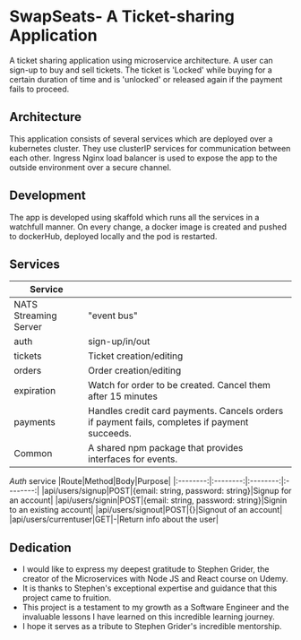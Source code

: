 # SwapSeats- A Ticket-sharing Application

A ticket sharing application using microservice architecture. A user can sign-up to buy and sell tickets.
The ticket is 'Locked' while buying for a certain duration of time and is 'unlocked' or released again if the payment fails to proceed.


## Architecture
This application consists of several services which are deployed over a kubernetes cluster. They use clusterIP services for communication between each other.
Ingress Nginx load balancer is used to expose the app to the outside environment over a secure channel.


## Development
The app is developed using skaffold which runs all the services in a watchfull manner. On every change, a docker image is created and pushed to dockerHub, deployed locally and the pod is restarted. 


## Services
|Service||
|--|--|
|NATS Streaming Server|"event bus"
|auth|sign-up/in/out|
|tickets|Ticket creation/editing|
|orders|Order creation/editing|
|expiration|Watch for order to be created. Cancel them after 15 minutes|
|payments|Handles credit card payments. Cancels orders if payment fails, completes if payment succeeds.
|Common|A shared npm package that provides interfaces for events.

*Auth* service
|Route|Method|Body|Purpose|
|:--------:|:--------:|:--------:|:--------:|
|api/users/signup|POST|{email: string, password: string}|Signup for an account|
|api/users/signin|POST|{email: string, password: string}|Signin to an existing account|
|api/users/signout|POST|{}|Signout of an account|
|api/users/currentuser|GET|-|Return info about the user|


## Dedication

* I would like to express my deepest gratitude to Stephen Grider, the creator of the Microservices with Node JS and React course on Udemy.
* It is thanks to Stephen's exceptional expertise and guidance that this project came to fruition.
* This project is a testament to my growth as a Software Engineer and the invaluable lessons I have learned on this incredible learning journey.
* I hope it serves as a tribute to Stephen Grider's incredible mentorship.
